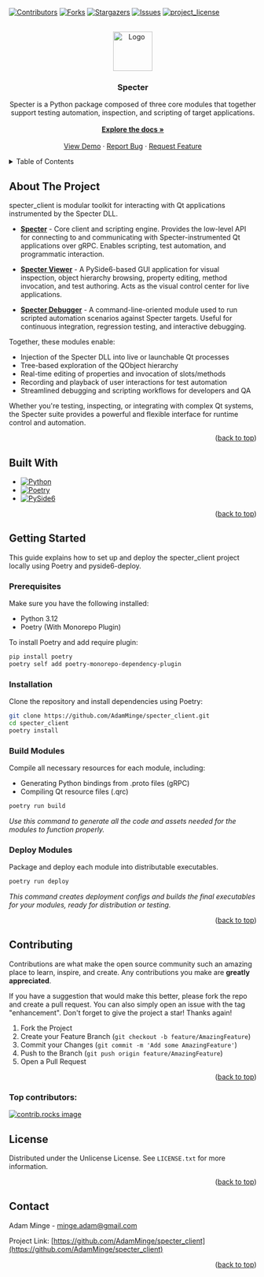 <a id="readme-top"></a>

[![Contributors][contributors-shield]][contributors-url]
[![Forks][forks-shield]][forks-url]
[![Stargazers][stars-shield]][stars-url]
[![Issues][issues-shield]][issues-url]
[![project_license][license-shield]][license-url]

<!-- PROJECT LOGO -->
<br />
<div align="center">
  <a href="https://github.com/AdamMinge/specter_client">
    <img src="images/logo.png" alt="Logo" width="80" height="80">
  </a>

<h3 align="center">Specter</h3>

  <p align="center">
    Specter is a Python package composed of three core modules that together support testing automation, inspection, and scripting of target applications.
    </br>
    </br>
    <a href="https://github.com/AdamMinge/specter_client"><strong>Explore the docs »</strong></a>
    <br />
    <br />
    <a href="https://github.com/AdamMinge/specter_client">View Demo</a>
    &middot;
    <a href="https://github.com/AdamMinge/specter_client/issues/new?labels=bug&template=bug-report---.md">Report Bug</a>
    &middot;
    <a href="https://github.com/AdamMinge/specter_client/issues/new?labels=enhancement&template=feature-request---.md">Request Feature</a>
  </p>
</div>

<!-- TABLE OF CONTENTS -->
<details>
  <summary>Table of Contents</summary>
  <ol>
    <li>
      <a href="#about-the-project">About The Project</a>
      <ul>
        <li><a href="#built-with">Built With</a></li>
      </ul>
    </li>
    <li>
      <a href="#getting-started">Getting Started</a>
      <ul>
        <li><a href="#prerequisites">Prerequisites</a></li>
        <li><a href="#installation">Installation</a></li>
        <li><a href="#build-modules">Build Modules</a></li>
        <li><a href="#deploy-modules">Deploy Modules</a></li>
      </ul>
    </li>
    <li><a href="#contributing">Contributing</a></li>
    <li><a href="#license">License</a></li>
    <li><a href="#contact">Contact</a></li>
  </ol>
</details>

<!-- ABOUT THE PROJECT -->
## About The Project

specter_client is modular toolkit for interacting with Qt applications instrumented by the Specter DLL.



- <a href="/specter/README.md"><strong>Specter</strong></a> - 
Core client and scripting engine. Provides the low-level API for connecting to and communicating with Specter-instrumented Qt applications over gRPC. Enables scripting, test automation, and programmatic interaction.

- <a href="/specter_viewer/README.md"><strong>Specter Viewer</strong></a> - 
A PySide6-based GUI application for visual inspection, object hierarchy browsing, property editing, method invocation, and test authoring. Acts as the visual control center for live applications.

- <a href="/specter_debugger/README.md"><strong>Specter Debugger</strong></a> - 
A command-line-oriented module used to run scripted automation scenarios against Specter targets. Useful for continuous integration, regression testing, and interactive debugging.

Together, these modules enable:
- Injection of the Specter DLL into live or launchable Qt processes
- Tree-based exploration of the QObject hierarchy
- Real-time editing of properties and invocation of slots/methods
- Recording and playback of user interactions for test automation
- Streamlined debugging and scripting workflows for developers and QA

Whether you're testing, inspecting, or integrating with complex Qt systems, the Specter suite provides a powerful and flexible interface for runtime control and automation.

<p align="right">(<a href="#readme-top">back to top</a>)</p>

<!-- BUILT WITH -->
## Built With

* [![Python][Python]][Python-url]
* [![Poetry][Poetry]][Poetry-url]
* [![PySide6][PySide6]][PySide6-url]

<p align="right">(<a href="#readme-top">back to top</a>)</p>

<!-- GETTING STARTED -->
## Getting Started

This guide explains how to set up and deploy the specter_client project locally using Poetry and pyside6-deploy.

### Prerequisites

Make sure you have the following installed:
- Python 3.12
- Poetry (With Monorepo Plugin)

To install Poetry and add require plugin:
```sh
pip install poetry
poetry self add poetry-monorepo-dependency-plugin
```

### Installation
Clone the repository and install dependencies using Poetry:
```sh
git clone https://github.com/AdamMinge/specter_client.git
cd specter_client
poetry install
```

### Build Modules
Compile all necessary resources for each module, including:
- Generating Python bindings from .proto files (gRPC)
- Compiling Qt resource files (.qrc)
```sh
poetry run build
```
_Use this command to generate all the code and assets needed for the modules to function properly._

### Deploy Modules
Package and deploy each module into distributable executables.
```sh
poetry run deploy
```
_This command creates deployment configs and builds the final executables for your modules, ready for distribution or testing._

<p align="right">(<a href="#readme-top">back to top</a>)</p>

<!-- CONTRIBUTING -->
## Contributing

Contributions are what make the open source community such an amazing place to learn, inspire, and create. Any contributions you make are **greatly appreciated**.

If you have a suggestion that would make this better, please fork the repo and create a pull request. You can also simply open an issue with the tag "enhancement".
Don't forget to give the project a star! Thanks again!

1. Fork the Project
2. Create your Feature Branch (`git checkout -b feature/AmazingFeature`)
3. Commit your Changes (`git commit -m 'Add some AmazingFeature'`)
4. Push to the Branch (`git push origin feature/AmazingFeature`)
5. Open a Pull Request

<p align="right">(<a href="#readme-top">back to top</a>)</p>

### Top contributors:

<a href="https://github.com/AdamMinge/specter_client/graphs/contributors">
  <img src="https://contrib.rocks/image?repo=AdamMinge/specter_client" alt="contrib.rocks image" />
</a>

<!-- LICENSE -->
## License

Distributed under the Unlicense License. See `LICENSE.txt` for more information.

<p align="right">(<a href="#readme-top">back to top</a>)</p>


<!-- CONTACT -->
## Contact

Adam Minge - minge.adam@gmail.com

Project Link: [https://github.com/AdamMinge/specter_client](https://github.com/AdamMinge/specter_client)

<p align="right">(<a href="#readme-top">back to top</a>)</p>

<!-- MARKDOWN LINKS & IMAGES -->
<!-- https://www.markdownguide.org/basic-syntax/#reference-style-links -->
[contributors-shield]: https://img.shields.io/github/contributors/AdamMinge/specter_client.svg?style=for-the-badge
[contributors-url]: https://github.com/AdamMinge/specter_client/graphs/contributors
[forks-shield]: https://img.shields.io/github/forks/AdamMinge/specter_client.svg?style=for-the-badge
[forks-url]: https://github.com/AdamMinge/specter_client/network/members
[stars-shield]: https://img.shields.io/github/stars/AdamMinge/specter_client.svg?style=for-the-badge
[stars-url]: https://github.com/AdamMinge/specter_client/stargazers
[issues-shield]: https://img.shields.io/github/issues/AdamMinge/specter_client.svg?style=for-the-badge
[issues-url]: https://github.com/AdamMinge/specter_client/issues
[license-shield]: https://img.shields.io/github/license/AdamMinge/specter_client.svg?style=for-the-badge
[license-url]: https://github.com/AdamMinge/specter_client/blob/master/LICENSE.txt
[Python]: https://img.shields.io/badge/Python-3.12-blue?logo=python&logoColor=white
[Python-url]: https://www.python.org/
[Poetry]: https://img.shields.io/badge/Poetry-1.8+-blueviolet?logo=python&logoColor=white
[Poetry-url]: https://python-poetry.org/
[PySide6]: https://img.shields.io/badge/PySide6-6.9+-green?logo=qt&logoColor=white
[PySide6-url]: https://doc.qt.io/qtforpython-6/index.html